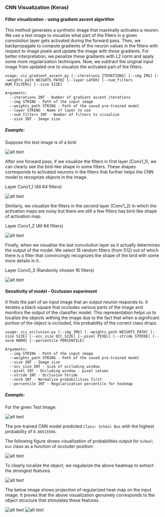 ### CNN Visualization (Keras)

#### Filter visualization - using gradient ascent algorithm
  
  This method generates a synthetic image that maximally activates a neuron. We use a test image to visualize what part of the filters in a given convolution layer gets activated during the forward pass. Then, we backpropagate to compute gradients of the neuron values in the filters with respect to image pixels and update the image with these gradients. For better interpretation, we penalize these gradients with L2 norm and apply some more regularization techniques. Now, we subtract the original input image from updated one to visualize the activated part of the filters.


    usage: viz_gradient_ascent.py [--iterations ITERATIONS] [--img IMG] [--weights_path WEIGHTS_PATH] [--layer LAYER] [--num_filters NUM_FILTERS] [--size SIZE]

    Arguments:
      --iterations INT - Number of gradient ascent iterations
      --img STRING - Path of the input image
      --weights_path STRING - Path of the saved pre-trained model
      --layer STRING - Name of layer to use
      --num_filters INT - Number of filters to vizualize
      --size INT - Image size

##### Example:

Suppose the test image is of a bird:

![alt text](https://github.com/pranshu28/cnn-viz/blob/master/test_image/index.jpeg "Test Image")

After one forward pass, if we visualize the filters in first layer (Conv1_1), we can clearly see the bird-like shape in some filters. These shapes corresponds to activated neurons in the filters that further helps the CNN model to recognize objects in the image. 

Layer Conv1_1 (All 64 filters)

![alt text](https://github.com/pranshu28/cnn-viz/blob/master/cnn_filters/filters_conv1_1_index.jpeg "Layer Conv1_1")

Similarly, we visualize the filters in the second layer (Conv1_2) in which the activation maps are noisy but there are still a few filters has bird-like shape of activation map.

Layer Conv1_2 (All 64 filters)

![alt text](https://github.com/pranshu28/cnn-viz/blob/master/cnn_filters/filters_conv1_2_index.jpeg "Layer Conv1_2")

Finally, when we visualize the last convolution layer as it actually determines the output of the model. We select 16 random filters (from 512) out of which there is a filter that convincingly recognizes the shape of the bird with some more details in it.

Layer Conv5_3 (Randomly chosen 16 filters)

![alt text](https://github.com/pranshu28/cnn-viz/blob/master/cnn_filters/filters_conv5_3_index.jpeg "Layer Conv5_3")

#### Sensitivity of model - Occlusion experiment 
  
  It finds the part of an input image that an output neuron responds to. It iterates a black square that occludes various parts of the image and monitors the output of the classifier model. This representation helps us to localize the objects withing the image due to the fact that when a significant portion of the object is occluded, the probability of the correct class drops.

    usage: viz_occlusion.py [--img IMG] [--weights_path WEIGHTS_PATH] [--size SIZE] [--occ_size OCC_SIZE] [--pixel PIXEL] [--stride STRIDE] [--norm NORM] [--percentile PERCENTILE]

    Arguments:
      --img STRING - Path of the input image      
      --weights_path STRING - Path of the saved pre-trained model      
      --size INT - Image size      
      --occ_size INT - Size of occluding window      
      --pixel INT - Occluding window - pixel values      
      --stride INT - Occlusion Stride      
      --norm INT - Normalize probabilities first 
      --percentile INT - Regularization percentile for heatmap 

##### Example:

For the given Test Image:

![alt text](https://github.com/pranshu28/cnn-viz/blob/master/test_image/bus.jpg "Test Image")

The pre-trained CNN model predicted `Class: School Bus` with the highest probability of `0.86515594`.    

The following figure shows visualization of probabilities output for `School bus` class as a function of occluder position:

![alt text](https://github.com/pranshu28/cnn-viz/blob/master/occ_exp/heatmap_bus.jpg "Probability heatmap after occlusion experiment")

To clearly localize the object, we regularize the above heatmap to extract the strongest features.

![alt text](https://github.com/pranshu28/cnn-viz/blob/master/occ_exp/heatmap_reg_bus.jpg "Regularized Heatmap")

The below image shows projection of regularized heat-map on the input image. It proves that the above visualization genuinely corresponds to the object structure that stimulates these features.

![alt text](https://github.com/pranshu28/cnn-viz/blob/master/test_image/bus.jpg "Test Image")
![alt text](https://github.com/pranshu28/cnn-viz/blob/master/occ_exp/final_bus.jpg "Projection of Heatmap on given image")
